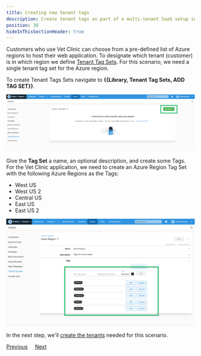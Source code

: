 ```yaml
---
title: Creating new tenant tags
description: Create tenant tags as part of a multi-tenant SaaS setup in Octopus Deploy.
position: 30
hideInThisSectionHeader: true
---
```


Customers who use Vet Clinic can choose from a pre-defined list of Azure regions to host their web application. To designate which tenant (customer) is in which region we define [Tenant Tag Sets](/docs/tenants/tenant-tags.md). For this scenario, we need a single tenant tag set for the Azure region.

To create Tenant Tags Sets navigate to **{{Library, Tenant Tag Sets, ADD TAG SET}}**.

![](images/add-new-tenant-tag.png "width=500")

Give the **Tag Set** a name, an optional description, and create some Tags.  For the Vet Clinic application, we need to create an Azure Region Tag Set with the following Azure Regions as the Tags:

* West US 
* West US 2
* Central US 
* East US
* East US 2

![](images/creating-new-tenant-tag-region.png "width=500")

In the next step, we'll [create the tenants](/docs/tenants/guides/multi-tenant-saas-application/creating-new-tenants.md) needed for this scenario.

<span><a class="btn btn-secondary" href="/docs/tenants/guides/multi-tenant-saas-application/creating-new-project">Previous</a></span>&nbsp;&nbsp;&nbsp;&nbsp;&nbsp;<span><a class="btn btn-success" href="/docs/tenants/guides/multi-tenant-saas-application/creating-new-tenants">Next</a></span>